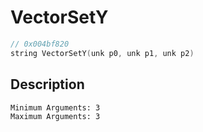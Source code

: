 # VectorSetY
```c
// 0x004bf820
string VectorSetY(unk p0, unk p1, unk p2)
```
## Description
```
Minimum Arguments: 3
Maximum Arguments: 3
```
